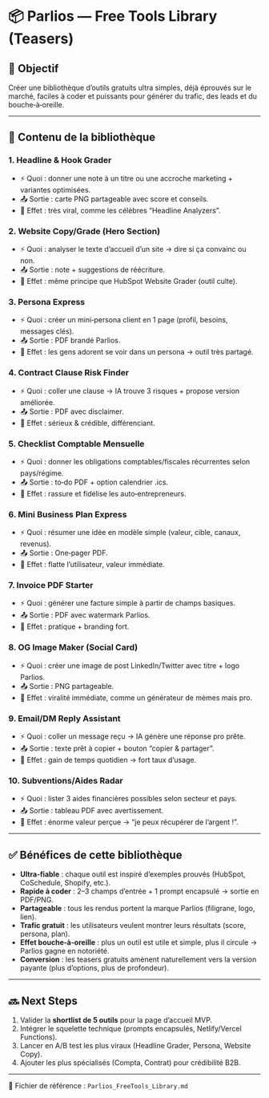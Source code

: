 # 📦 Parlios — Free Tools Library (Teasers)

## 🎯 Objectif
Créer une bibliothèque d’outils gratuits ultra simples, déjà éprouvés sur le marché, faciles à coder et puissants pour générer du trafic, des leads et du bouche‑à‑oreille.

---

## 📂 Contenu de la bibliothèque

### 1. **Headline & Hook Grader**
- ⚡ Quoi : donner une note à un titre ou une accroche marketing + variantes optimisées.
- 📤 Sortie : carte PNG partageable avec score et conseils.
- 🎯 Effet : très viral, comme les célèbres “Headline Analyzers”.

### 2. **Website Copy/Grade (Hero Section)**
- ⚡ Quoi : analyser le texte d’accueil d’un site → dire si ça convainc ou non.
- 📤 Sortie : note + suggestions de réécriture.
- 🎯 Effet : même principe que HubSpot Website Grader (outil culte).

### 3. **Persona Express**
- ⚡ Quoi : créer un mini‑persona client en 1 page (profil, besoins, messages clés).
- 📤 Sortie : PDF brandé Parlios.
- 🎯 Effet : les gens adorent se voir dans un persona → outil très partagé.

### 4. **Contract Clause Risk Finder**
- ⚡ Quoi : coller une clause → IA trouve 3 risques + propose version améliorée.
- 📤 Sortie : PDF avec disclaimer.
- 🎯 Effet : sérieux & crédible, différenciant.

### 5. **Checklist Comptable Mensuelle**
- ⚡ Quoi : donner les obligations comptables/fiscales récurrentes selon pays/régime.
- 📤 Sortie : to‑do PDF + option calendrier .ics.
- 🎯 Effet : rassure et fidélise les auto‑entrepreneurs.

### 6. **Mini Business Plan Express**
- ⚡ Quoi : résumer une idée en modèle simple (valeur, cible, canaux, revenus).
- 📤 Sortie : One‑pager PDF.
- 🎯 Effet : flatte l’utilisateur, valeur immédiate.

### 7. **Invoice PDF Starter**
- ⚡ Quoi : générer une facture simple à partir de champs basiques.
- 📤 Sortie : PDF avec watermark Parlios.
- 🎯 Effet : pratique + branding fort.

### 8. **OG Image Maker (Social Card)**
- ⚡ Quoi : créer une image de post LinkedIn/Twitter avec titre + logo Parlios.
- 📤 Sortie : PNG partageable.
- 🎯 Effet : viralité immédiate, comme un générateur de mèmes mais pro.

### 9. **Email/DM Reply Assistant**
- ⚡ Quoi : coller un message reçu → IA génère une réponse pro prête.
- 📤 Sortie : texte prêt à copier + bouton “copier & partager”.
- 🎯 Effet : gain de temps quotidien → fort taux d’usage.

### 10. **Subventions/Aides Radar**
- ⚡ Quoi : lister 3 aides financières possibles selon secteur et pays.
- 📤 Sortie : tableau PDF avec avertissement.
- 🎯 Effet : énorme valeur perçue → “je peux récupérer de l’argent !”.

---

## ✅ Bénéfices de cette bibliothèque
- **Ultra‑fiable** : chaque outil est inspiré d’exemples prouvés (HubSpot, CoSchedule, Shopify, etc.).
- **Rapide à coder** : 2–3 champs d’entrée + 1 prompt encapsulé → sortie en PDF/PNG.
- **Partageable** : tous les rendus portent la marque Parlios (filigrane, logo, lien).
- **Trafic gratuit** : les utilisateurs veulent montrer leurs résultats (score, persona, plan).
- **Effet bouche‑à‑oreille** : plus un outil est utile et simple, plus il circule → Parlios gagne en notoriété.
- **Conversion** : les teasers gratuits amènent naturellement vers la version payante (plus d’options, plus de profondeur).

---

## 🔜 Next Steps
1. Valider la **shortlist de 5 outils** pour la page d’accueil MVP.
2. Intégrer le squelette technique (prompts encapsulés, Netlify/Vercel Functions).
3. Lancer en A/B test les plus viraux (Headline Grader, Persona, Website Copy).
4. Ajouter les plus spécialisés (Compta, Contrat) pour crédibilité B2B.

---

📌 Fichier de référence : `Parlios_FreeTools_Library.md`

